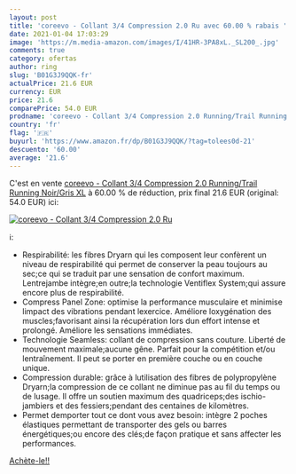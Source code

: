 ```yaml
---
layout: post
title: 'coreevo - Collant 3/4 Compression 2.0 Ru avec 60.00 % rabais '
date: 2021-01-04 17:03:29
image: 'https://m.media-amazon.com/images/I/41HR-3PA8xL._SL200_.jpg'
comments: true
category: ofertas
author: ring
slug: 'B01G3J9QQK-fr'
actualPrice: 21.6 EUR
currency: EUR
price: 21.6
comparePrice: 54.0 EUR
prodname: 'coreevo - Collant 3/4 Compression 2.0 Running/Trail Running  Noir/Gris  XL'
country: 'fr'
flag: '🇫🇷'
buyurl: 'https://www.amazon.fr/dp/B01G3J9QQK/?tag=tolees0d-21'
descuento: '60.00'
average: '21.6'
---
```


C'est en vente [coreevo - Collant 3/4 Compression 2.0 Running/Trail Running  Noir/Gris  XL](https://www.amazon.fr/dp/B01G3J9QQK/?tag=tolees0d-21)  à  60.00 % de réduction, prix final  21.6 EUR (original: 54.0 EUR) ici:

[![coreevo - Collant 3/4 Compression 2.0 Ru](https://m.media-amazon.com/images/I/41HR-3PA8xL._SL200_.jpg)](https://www.amazon.fr/dp/B01G3J9QQK/?tag=tolees0d-21)

ℹ️:

- Respirabilité: les fibres Dryarn qui les composent leur confèrent un niveau de respirabilité qui permet de conserver la peau toujours au sec;ce qui se traduit par une sensation de confort maximum. Lentrejambe intègre;en outre;la technologie Ventiflex System;qui assure encore plus de respirabilité.
- Compress Panel Zone: optimise la performance musculaire et minimise limpact des vibrations pendant lexercice. Améliore loxygénation des muscles;favorisant ainsi la récupération lors dun effort intense et prolongé. Améliore les sensations immédiates.
- Technologie Seamless: collant de compression sans couture. Liberté de mouvement maximale;aucune gêne. Parfait pour la compétition et/ou lentraînement. Il peut se porter en première couche ou en couche unique.
- Compression durable: grâce à lutilisation des fibres de polypropylène Dryarn;la compression de ce collant ne diminue pas au fil du temps ou de lusage. Il offre un soutien maximum des quadriceps;des ischio-jambiers et des fessiers;pendant des centaines de kilomètres.
- Permet demporter tout ce dont vous avez besoin: intègre 2 poches élastiques permettant de transporter des gels ou barres énergétiques;ou encore des clés;de façon pratique et sans affecter les performances.

[Achète-le!!](https://www.amazon.fr/dp/B01G3J9QQK/?tag=tolees0d-21)

